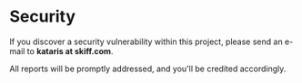 # Security

If you discover a security vulnerability within this project, please send an e-mail to **kataris at skiff.com**.

All reports will be promptly addressed, and you'll be credited accordingly.
